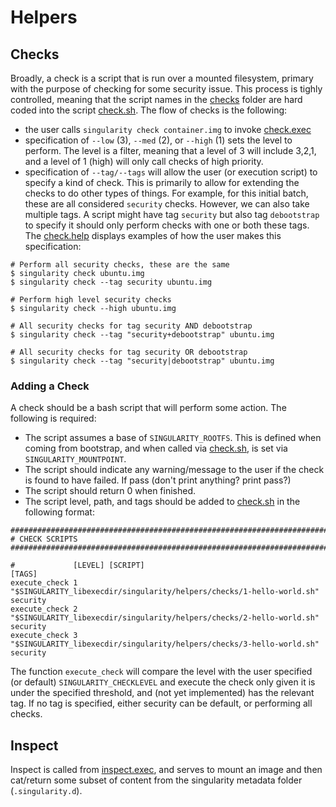 # Helpers

## Checks
Broadly, a check is a script that is run over a mounted filesystem, primary with the purpose of checking for some security issue. This process is tighly controlled, meaning that the script names in the [checks](checks) folder are hard coded into the script [check.sh](check.sh). The flow of checks is the following:

 - the user calls `singularity check container.img` to invoke [check.exec](../cli/check.exec)
 - specification of `--low` (3), `--med` (2), or `--high` (1) sets the level to perform. The level is a filter, meaning that a level of 3 will include 3,2,1, and a level of 1 (high) will only call checks of high priority.
 - specification of `--tag/--tags` will allow the user (or execution script) to specify a kind of check. This is primarily to allow for extending the checks to do other types of things. For example, for this initial batch, these are all considered `security` checks. However, we can also take multiple tags. A script might have tag `security` but also tag `debootstrap` to specify it should only perform checks with one or both these tags. The [check.help](../cli/check.help) displays examples of how the user makes this specification:

```
# Perform all security checks, these are the same
$ singularity check ubuntu.img
$ singularity check --tag security ubuntu.img

# Perform high level security checks
$ singularity check --high ubuntu.img

# All security checks for tag security AND debootstrap
$ singularity check --tag "security+debootstrap" ubuntu.img

# All security checks for tag security OR debootstrap
$ singularity check --tag "security|debootstrap" ubuntu.img
```
 
### Adding a Check
A check should be a bash script that will perform some action. The following is required:

 - The script assumes a base of `SINGULARITY_ROOTFS`. This is defined when coming from bootstrap, and when called via [check.sh](check.sh), is set via `SINGULARITY_MOUNTPOINT`.
 - The script should indicate any warning/message to the user if the check is found to have failed. If pass (don't print anything? print pass?)
 - The script should return 0 when finished.
 - The script level, path, and tags should be added to [check.sh](check.sh) in the following format:

```
##################################################################################
# CHECK SCRIPTS
##################################################################################

#             [LEVEL] [SCRIPT]                                                            [TAGS]
execute_check 1       "$SINGULARITY_libexecdir/singularity/helpers/checks/1-hello-world.sh" security
execute_check 2       "$SINGULARITY_libexecdir/singularity/helpers/checks/2-hello-world.sh" security
execute_check 3       "$SINGULARITY_libexecdir/singularity/helpers/checks/3-hello-world.sh" security
```

The function `execute_check` will compare the level with the user specified (or default) `SINGULARITY_CHECKLEVEL` and execute the check only given it is under the specified threshold, and (not yet implemented) has the relevant tag. If no tag is specified, either security can be default, or performing all checks.


## Inspect
Inspect is called from [inspect.exec](../cli/inspect.exec), and serves to mount an image and then cat/return some subset of content from the singularity metadata folder (`.singularity.d`).
